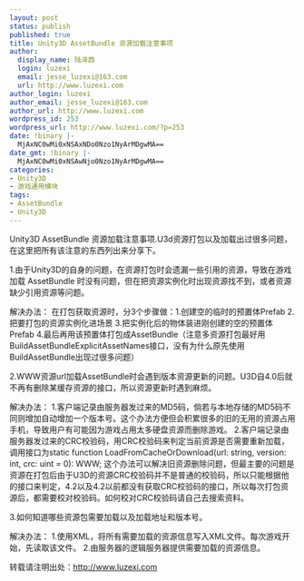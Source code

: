 ```yaml
---
layout: post
status: publish
published: true
title: Unity3D AssetBundle 资源加载注意事项
author:
  display_name: 陆泽西
  login: luzexi
  email: jesse_luzexi@163.com
  url: http://www.luzexi.com
author_login: luzexi
author_email: jesse_luzexi@163.com
author_url: http://www.luzexi.com
wordpress_id: 253
wordpress_url: http://www.luzexi.com/?p=253
date: !binary |-
  MjAxNC0wMi0xNSAxNDo0Nzo1NyArMDgwMA==
date_gmt: !binary |-
  MjAxNC0wMi0xNSAwNjo0Nzo1NyArMDgwMA==
categories:
- Unity3D
- 游戏通用模块
tags:
- AssetBundle
- Unity3D
---
```

Unity3D AssetBundle 资源加载注意事项.U3d资源打包以及加载出过很多问题，在这里把所有该注意的东西列出来分享下。

1.由于Unity3D的自身的问题，在资源打包时会遗漏一些引用的资源，导致在游戏加载 AssetBundle 时没有问题，但在把资源实例化时出现资源找不到，或者资源缺少引用资源等问题。

解决办法： 在打包获取资源时，分3个步骤做：1.创建空的临时的预置体Prefab 2.把要打包的资源实例化进场景 3.把实例化后的物体装进刚创建的空的预置体Prefab 4.最后再用该预置体打包成AssetBundle（注意多资源打包最好用BuildAssetBundleExplicitAssetNames接口，没有为什么原先使用BuildAssetBundle出现过很多问题）

2.WWW资源url加载AssetBundle时会遇到版本资源更新的问题。U3D自4.0后就不再有删除某缓存资源的接口，所以资源更新时遇到麻烦。

解决办法： 1.客户端记录由服务器发过来的MD5码，倘若与本地存储的MD5码不同则增加自动增加一个版本号。这个办法方便但会积累很多的旧的无用的资源占用手机，导致用户有可能因为游戏占用太多硬盘资源而删除游戏。 2.客户端记录由服务器发过来的CRC校验码，用CRC校验码来判定当前资源是否需要重新加载，调用接口为static function LoadFromCacheOrDownload(url: string, version: int, crc: uint = 0): WWW; 这个办法可以解决旧资源删除问题，但最主要的问题是资源在打包后由于U3D的资源CRC校验码并不是普通的校验码，所以只能根据他的接口来判定，4.2以及4.2以前都没有获取CRC校验码的接口，所以每次打包资源后，都需要校对校验码。如何校对CRC校验码请自己去搜索资料。

3.如何知道哪些资源包需要加载以及加载地址和版本号。

解决办法： 1.使用XML，将所有需要加载的资源信息写入XML文件。每次游戏开始，先读取该文件。 2.由服务器的逻辑服务器提供需要加载的资源信息。

转载请注明出处：http://www.luzexi.com
